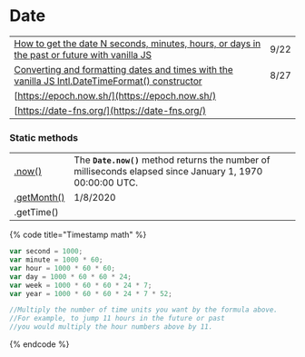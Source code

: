 # Date

|  |  |
| :--- | :--- |
| [How to get the date N seconds, minutes, hours, or days in the past or future with vanilla JS](https://gomakethings.com/how-to-get-the-date-n-seconds-minutes-hours-or-days-in-the-past-or-future-with-vanilla-js/?mc_cid=b7bc299017&mc_eid=[UNIQID]) | 9/22 |
| [Converting and formatting dates and times with the vanilla JS Intl.DateTimeFormat\(\) constructor](https://gomakethings.com/converting-and-formatting-dates-and-times-with-the-vanilla-js-intl.datetimeformat-constructor/?mc_cid=1e27b71591&mc_eid=[UNIQID]) | 8/27 |
| [https://epoch.now.sh/](https://epoch.now.sh/) |  |
| [https://date-fns.org/](https://date-fns.org/) |  |

### Static methods

|  |  |
| :--- | :--- |
| [.now\(\)](https://developer.mozilla.org/en-US/docs/Web/JavaScript/Reference/Global_Objects/Date/now) | The **`Date.now()`** method returns the number of milliseconds elapsed since January 1, 1970 00:00:00 UTC. |
| [.getMonth\(\)](https://gomakethings.com/getting-formatted-months-with-vanilla-js/) | 1/8/2020 |
| .getTime\(\) |  |

{% code title="Timestamp math" %}
```javascript
var second = 1000;
var minute = 1000 * 60;
var hour = 1000 * 60 * 60;
var day = 1000 * 60 * 60 * 24;
var week = 1000 * 60 * 60 * 24 * 7;
var year = 1000 * 60 * 60 * 24 * 7 * 52;

//Multiply the number of time units you want by the formula above.
//For example, to jump 11 hours in the future or past
//you would multiply the hour numbers above by 11.
```
{% endcode %}

